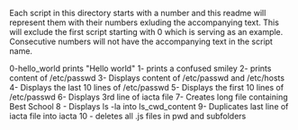 Each script in this directory starts with a number and this readme will represent them with their numbers exluding the accompanying text. This will exclude the first script starting with 0 which is serving as an example. Consecutive numbers will not have the accompanying text in the script name.

0-hello_world prints "Hello world"
1- prints a confused smiley
2- prints content of /etc/passwd
3- Displays content of /etc/passwd and /etc/hosts
4- Displays the last 10 lines of /etc/passwd
5- Displays the first 10 lines of /etc/passwd
6- Displays 3rd line of iacta file
7- Creates long file containing Best School
8 - Displays ls -la into ls_cwd_content
9- Duplicates last line of iacta file into iacta
10 - deletes all .js files in pwd and subfolders

